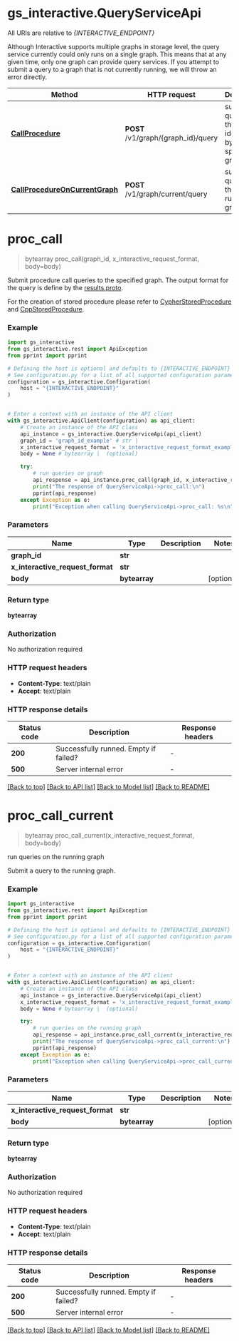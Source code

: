 # gs_interactive.QueryServiceApi

All URIs are relative to *{INTERACTIVE_ENDPOINT}*

Although Interactive supports multiple graphs in storage level, the query service currently could only runs on a single graph. 
This means that at any given time, only one graph can provide query services. 
If you attempt to submit a query to a graph that is not currently running, we will throw an error directly.

| Method | HTTP request | Description |
|------------- | ------------- | -------------|
| [**CallProcedure**](QueryServiceApi.md#CallProcedure) | **POST** /v1/graph/{graph_id}/query | submit query to the graph identified by the specified graph id |
| [**CallProcedureOnCurrentGraph**](QueryServiceApi.md#CallProcedureOnCurrentGraph) | **POST** /v1/graph/current/query | submit query to the current running graph |


# **proc_call**
> bytearray proc_call(graph_id, x_interactive_request_format, body=body)

Submit procedure call queries to the specified graph.
The output format for the query is define by the [results.proto](https://github.com/alibaba/GraphScope/blob/main/interactive_engine/executor/ir/proto/results.proto).

For the creation of stored procedure please refer to [CypherStoredProcedure](../cypher_procedure.md) and [CppStoredProcedure](../cpp_procedure.md).

### Example


```python
import gs_interactive
from gs_interactive.rest import ApiException
from pprint import pprint

# Defining the host is optional and defaults to {INTERACTIVE_ENDPOINT}
# See configuration.py for a list of all supported configuration parameters.
configuration = gs_interactive.Configuration(
    host = "{INTERACTIVE_ENDPOINT}"
)


# Enter a context with an instance of the API client
with gs_interactive.ApiClient(configuration) as api_client:
    # Create an instance of the API class
    api_instance = gs_interactive.QueryServiceApi(api_client)
    graph_id = 'graph_id_example' # str | 
    x_interactive_request_format = 'x_interactive_request_format_example' # str | 
    body = None # bytearray |  (optional)

    try:
        # run queries on graph
        api_response = api_instance.proc_call(graph_id, x_interactive_request_format, body=body)
        print("The response of QueryServiceApi->proc_call:\n")
        pprint(api_response)
    except Exception as e:
        print("Exception when calling QueryServiceApi->proc_call: %s\n" % e)
```



### Parameters


Name | Type | Description  | Notes
------------- | ------------- | ------------- | -------------
 **graph_id** | **str**|  | 
 **x_interactive_request_format** | **str**|  | 
 **body** | **bytearray**|  | [optional] 

### Return type

**bytearray**

### Authorization

No authorization required

### HTTP request headers

 - **Content-Type**: text/plain
 - **Accept**: text/plain

### HTTP response details

| Status code | Description | Response headers |
|-------------|-------------|------------------|
**200** | Successfully runned. Empty if failed? |  -  |
**500** | Server internal error |  -  |

[[Back to top]](#) [[Back to API list]](../README.md#documentation-for-api-endpoints) [[Back to Model list]](../README.md#documentation-for-models) [[Back to README]](../README.md)

# **proc_call_current**
> bytearray proc_call_current(x_interactive_request_format, body=body)

run queries on the running graph

Submit a query to the running graph. 

### Example


```python
import gs_interactive
from gs_interactive.rest import ApiException
from pprint import pprint

# Defining the host is optional and defaults to {INTERACTIVE_ENDPOINT}
# See configuration.py for a list of all supported configuration parameters.
configuration = gs_interactive.Configuration(
    host = "{INTERACTIVE_ENDPOINT}"
)


# Enter a context with an instance of the API client
with gs_interactive.ApiClient(configuration) as api_client:
    # Create an instance of the API class
    api_instance = gs_interactive.QueryServiceApi(api_client)
    x_interactive_request_format = 'x_interactive_request_format_example' # str | 
    body = None # bytearray |  (optional)

    try:
        # run queries on the running graph
        api_response = api_instance.proc_call_current(x_interactive_request_format, body=body)
        print("The response of QueryServiceApi->proc_call_current:\n")
        pprint(api_response)
    except Exception as e:
        print("Exception when calling QueryServiceApi->proc_call_current: %s\n" % e)
```



### Parameters


Name | Type | Description  | Notes
------------- | ------------- | ------------- | -------------
 **x_interactive_request_format** | **str**|  | 
 **body** | **bytearray**|  | [optional] 

### Return type

**bytearray**

### Authorization

No authorization required

### HTTP request headers

 - **Content-Type**: text/plain
 - **Accept**: text/plain

### HTTP response details

| Status code | Description | Response headers |
|-------------|-------------|------------------|
**200** | Successfully runned. Empty if failed? |  -  |
**500** | Server internal error |  -  |

[[Back to top]](#) [[Back to API list]](../README.md#documentation-for-api-endpoints) [[Back to Model list]](../README.md#documentation-for-models) [[Back to README]](../README.md)


